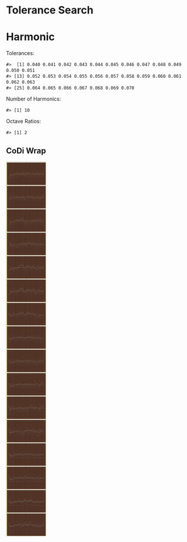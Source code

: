Tolerance Search
================

# Harmonic

Tolerances:

    #>  [1] 0.040 0.041 0.042 0.043 0.044 0.045 0.046 0.047 0.048 0.049 0.050 0.051
    #> [13] 0.052 0.053 0.054 0.055 0.056 0.057 0.058 0.059 0.060 0.061 0.062 0.063
    #> [25] 0.064 0.065 0.066 0.067 0.068 0.069 0.070

Number of Harmonics:

    #> [1] 10

Octave Ratios:

    #> [1] 2

## CoDi Wrap

![](../figures/tolerance_search/unnamed-chunk-12-1.png)<!-- -->
